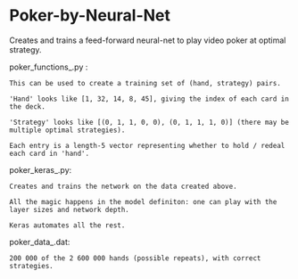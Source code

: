 # Poker-by-Neural-Net

Creates and trains a feed-forward neural-net to play video poker at optimal strategy.


poker_functions_.py :

    This can be used to create a training set of (hand, strategy) pairs.
  
    'Hand' looks like [1, 32, 14, 8, 45], giving the index of each card in the deck.
  
    'Strategy' looks like [(0, 1, 1, 0, 0), (0, 1, 1, 1, 0)] (there may be multiple optimal strategies).
    
    Each entry is a length-5 vector representing whether to hold / redeal each card in 'hand'.
  
poker_keras_.py:

    Creates and trains the network on the data created above.
  
    All the magic happens in the model definiton: one can play with the layer sizes and network depth.
  
    Keras automates all the rest.

poker_data_.dat:

    200 000 of the 2 600 000 hands (possible repeats), with correct strategies.
  
  
  
  
  
  
  
  
  
  
  
